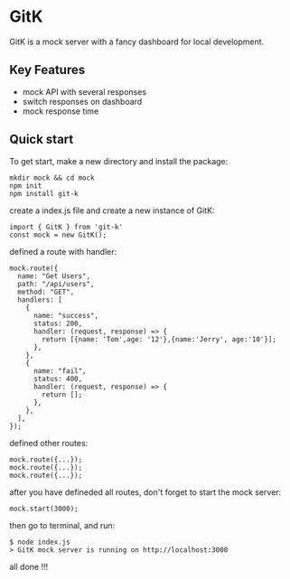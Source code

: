 # GitK

GitK is a mock server with a fancy dashboard for local development. 

## Key Features
- mock API with several responses
- switch responses on dashboard
- mock response time

## Quick start

To get start, make a new directory and install the package:
```
mkdir mock && cd mock
npm init
npm install git-k
```
create a index.js file and create a new instance of GitK:
```
import { GitK } from 'git-k'
const mock = new GitK();
``` 
defined a route with handler:
```
mock.route({
  name: "Get Users",
  path: "/api/users",
  method: "GET",
  handlers: [
    {
      name: "success",
      status: 200,
      handler: (request, response) => {
        return [{name: 'Tom',age: '12'},{name:'Jerry', age:'10'}];
      },
    },
    {
      name: "fail",
      status: 400,
      handler: (request, response) => {
        return [];
      },
    },
  ],
});
```
defined other routes:
```
mock.route({...});
mock.route({...});
mock.route({...});
```
after you have defineded all routes, don't forget to start the mock server:
```
mock.start(3000);
```
then go to terminal, and run:
```
$ node index.js
> GitK mock server is running on http://localhost:3000
```
all done !!!


